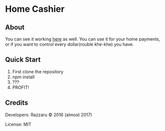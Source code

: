 Home Cashier
=========

## About ##


You can see it working [here](https://polar-anchorage-58321.herokuapp.com/) as well.
You can use it for your home payments, or if you want to control every dollar(rouble khe-khe) you have.


## Quick Start ##

1. First clone the repository
2. npm install
3. ???
4. PROFIT!


## Credits ##

Developers: Razzaru © 2016 (almost 2017)

License: MIT
